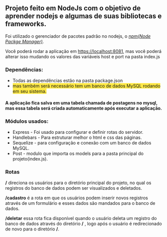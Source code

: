 ## Projeto feito em NodeJs com o objetivo de aprender nodejs e algumas de suas bibliotecas e frameworks.

Foi utilizado o gerenciador de pacotes padrão no nodejs, o [_npm(Node Packge Manager\)_](https://www.npmjs.com/).

Você poderá rodar a aplicação em [https://localhost:8081](https://localhost:8081), mas você poderá alterar isso mudando os valores das variáveis host e port na pasta index.js

### Dependências:
- Todas as dependências estão na pasta package.json
-  <span style='background-color:#ffe846;'>mas também será necessário tem um banco de dados MySQL rodando em seu sistema.</span>

#### A aplicação fica salva em uma tabela chamada de postagens no mysql, mas essa tabela será criada automaticamente após executar a aplicação.


### Módulos usados:

- Express - Foi usado para configurar e definir rotas do servidor.
- Handlebars - Para estruturar melhor o html e css das páginas.
- Sequelize - para configuração e conexão com um banco de dados MySQL.
- Post - modulo que importa os models para a pasta principal do projeto(index.js).

### Rotas

**/** direciona os usuários para o diretório principal do projeto, no qual os registros do banco de dados podem ser visualizados e deletados.

**/cadastro** é a rota em que os usuários podem inserir novos registros através de um formulário e esses dados são mandados para o banco de dados.

**/deletar** essa rota fica disponível quando o usuário deleta um registro do banco de dados através do diretório **/** , logo após o usuário é redirecionado de novo para o diretório **/**.
